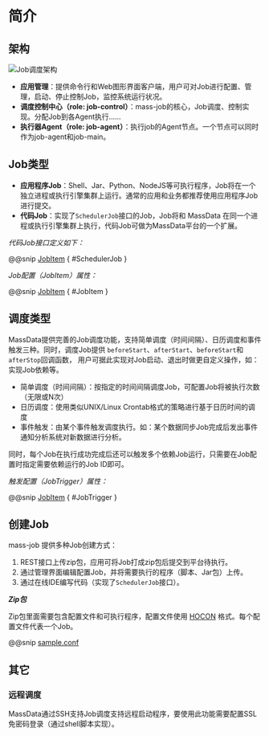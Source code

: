 # 简介

## 架构

![Job调度架构](../static/SchedulerPlatformArchitecture.svg)

- **应用管理**：提供命令行和Web图形界面客户端，用户可对Job进行配置、管理，启动、停止控制Job，监控系统运行状况。
- **调度控制中心（role: job-control）**：mass-job的核心，Job调度、控制实现。分配Job到各Agent执行……
- **执行器Agent（role: job-agent）**：执行job的Agent节点。一个节点可以同时作为job-agent和job-main。

## Job类型

- **应用程序Job**：Shell、Jar、Python、NodeJS等可执行程序，Job将在一个独立进程或执行引擎集群上运行。通常的应用和业务都推荐使用应用程序Job进行提交。
- **代码Job**：实现了`SchedulerJob`接口的Job，Job将和 MassData 在同一个进程或执行引擎集群上执行，代码Job可做为MassData平台的一个扩展。

*代码Job接口定义如下：*

@@snip [JobItem](../../../../../mass-core/src/main/scala/mass/core/job/SchedulerJob.scala) { #SchedulerJob }

*Job配置（JobItem）属性：*

@@snip [JobItem](../../../../../mass-core/src/main/scala/mass/model/job/JobItem.scala) { #JobItem }

## 调度类型

MassData提供完善的Job调度功能，支持简单调度（时间间隔）、日历调度和事件触发三种。同时，调度Job提供 `beforeStart`、`afterStart`、`beforeStart`和`afterStop`回调函数，
用户可据此实现对Job启动、退出时做更自定义操作，如：实现Job依赖等。

- 简单调度（时间间隔）：按指定的时间间隔调度Job，可配置Job将被执行次数（无限或N次）
- 日历调度：使用类似UNIX/Linux Crontab格式的策略进行基于日历时间的调度
- 事件触发：由某个事件触发调度执行。如：某个数据同步Job完成后发出事件通知分析系统对新数据进行分析。

同时，每个Job在执行成功完成后还可以触发多个依赖Job运行，只需要在Job配置时指定需要依赖运行的Job ID即可。

*触发配置（JobTrigger）属性：*

@@snip [JobItem](../../../../../mass-core/src/main/scala/mass/model/job/JobTrigger.scala) { #JobTrigger }

## 创建Job

mass-job 提供多种Job创建方式：

1. REST接口上传zip包，应用可将Job打成zip包后提交到平台待执行。
2. 通过管理界面编辑配置Job，并将需要执行的程序（脚本、Jar包）上传。
3. 通过在线IDE编写代码（实现了`SchedulerJob`接口）。

***Zip包***

Zip包里面需要包含配置文件和可执行程序，配置文件使用 [HOCON](https://github.com/lightbend/config) 格式。每个配置文件代表一个Job。

@@snip [sample.conf](../../../../../mass-job/src/universal/examples/sample-job/sample.conf)

## 其它

### 远程调度

MassData通过SSH支持Job调度支持远程启动程序，要使用此功能需要配置SSL免密码登录（通过shell脚本实现）。
